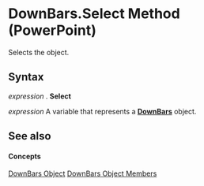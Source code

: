 
# DownBars.Select Method (PowerPoint)

Selects the object.


## Syntax

 _expression_ . **Select**

 _expression_ A variable that represents a **[DownBars](ce479049-2e58-2dad-f4bb-2dd27a223753.md)** object.


## See also


#### Concepts


[DownBars Object](ce479049-2e58-2dad-f4bb-2dd27a223753.md)
[DownBars Object Members](ab5781cf-efb2-60bf-409a-2d4c26439a01.md)
